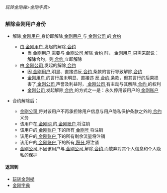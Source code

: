 ###### 玩转金刚梯>金刚字典>
### 解除金刚用户身份

- 解除[ 金刚用户 ](https://github.com/a2zitpro/web/blob/master/LadderFree/kkDictionary/KKUser.md)身份即解除[ 金刚用户 ](https://github.com/a2zitpro/web/blob/master/LadderFree/kkDictionary/KKUser.md)与[ 金刚公司 ](https://github.com/a2zitpro/web/blob/master/LadderFree/kkDictionary/Atozitpro.md)的[ 合约 ]()
  - 由[ 金刚用户 ](https://github.com/a2zitpro/web/blob/master/LadderFree/kkDictionary/KKUser.md)发起的解除[ 合约 ]()
    - 当[ 金刚用户 ](https://github.com/a2zitpro/web/blob/master/LadderFree/kkDictionary/KKUser.md)需要与[ 金刚公司 ](https://github.com/a2zitpro/web/blob/master/LadderFree/kkDictionary/Atozitpro.md)解除[ 合约 ]()时，[ 金刚用户 ](https://github.com/a2zitpro/web/blob/master/LadderFree/kkDictionary/KKUser.md)只需来邮说：<font color="Black">解除合约</font>，则[ 合约 ]()立即解除
  - 由[ 金刚公司 ](https://github.com/a2zitpro/web/blob/master/LadderFree/kkDictionary/Atozitpro.md)发起的解除[ 合约 ]()
    - 因[ 金刚用户 ](https://github.com/a2zitpro/web/blob/master/LadderFree/kkDictionary/KKUser.md)明显、直接违反[ 合约 ]()条款的言行导致解除[ 合约 ]()
    - [ 金刚用户 ](https://github.com/a2zitpro/web/blob/master/LadderFree/kkDictionary/KKUser.md)的言行虽未明显、直接违 反[ 合约 ]()条款，但其言行的后果损害了[ 金刚公司 ](https://github.com/a2zitpro/web/blob/master/LadderFree/kkDictionary/Atozitpro.md)声誉及利益时，[ 金刚公司 ](https://github.com/a2zitpro/web/blob/master/LadderFree/kkDictionary/Atozitpro.md)有主动与其解除[ 合约 ]()的权利
    - [ 金刚公司 ](https://github.com/a2zitpro/web/blob/master/LadderFree/kkDictionary/Atozitpro.md)发起解除[ 合约 ]()的方式之一是：永久停用该用户的[ 金刚账户 ]()

- 合约解除后：

  - [ 金刚公司 ](https://github.com/a2zitpro/web/blob/master/LadderFree/kkDictionary/Atozitpro.md)将对该用户不再承担除用户信息与用户隐私保护条款之外的[ 合约 ]()义务
  - 该用户在[ 金刚网 ]()的[ 金刚账户 ]()将注销
  - 该用户的[ 金刚账户 ]()下的所有[ 金刚号 ]()将注销
  - 该用户的[ 金刚账户 ]()下的所有剩余流量将注销
  - 该用户的[ 金刚账户 ]()下的所有[ 积分 ]()将注销
  - [ 金刚公司 ](https://github.com/a2zitpro/web/blob/master/LadderFree/kkDictionary/Atozitpro.md)不因该用户与[ 金刚公司 ](https://github.com/a2zitpro/web/blob/master/LadderFree/kkDictionary/Atozitpro.md)解除[ 合约 ]()而放弃对其个人信息和个人隐私的保护


#### 返回到
- [玩转金刚梯](https://github.com/a2zitpro/web/blob/master/LadderFree/A.md)
- [金刚字典](https://github.com/a2zitpro/web/blob/master/LadderFree/kkDictionary/KKDictionary.md)



